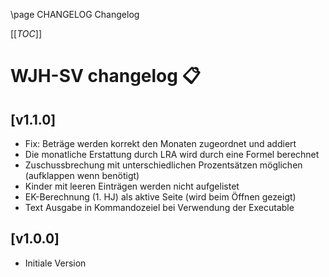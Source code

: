\page CHANGELOG Changelog

[[_TOC_]]

# WJH-SV changelog 📋️

## [v1.1.0]

* Fix: Beträge werden korrekt den Monaten zugeordnet und addiert
* Die monatliche Erstattung durch LRA wird durch eine Formel berechnet
* Zuschussbrechung mit unterschiedlichen Prozentsätzen möglichen (aufklappen wenn benötigt)
* Kinder mit leeren Einträgen werden nicht aufgelistet
* EK-Berechnung (1. HJ) als aktive Seite (wird beim Öffnen gezeigt)
* Text Ausgabe in Kommandozeiel bei Verwendung der Executable

## [v1.0.0]

* Initiale Version
